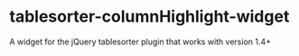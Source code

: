 tablesorter-columnHighlight-widget
==================================

A widget for the jQuery tablesorter plugin that works with version 1.4+
